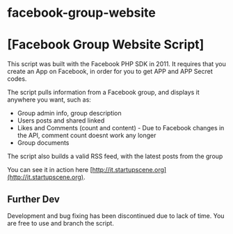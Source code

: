 facebook-group-website
======================

# [Facebook Group Website Script]

This script was built with the Facebook PHP SDK in 2011.
It requires that you create an App on Facebook, in order for you to get APP and APP Secret codes.

The script pulls information from a Facebook group, and displays it anywhere you want, such as:

* Group admin info, group description
* Users posts and shared linked
* Likes and Comments (count and content) - Due to Facebook changes in the API, comment count doesnt work any longer
* Group documents

The script also builds a valid RSS feed, with the latest posts from the group

You can see it in action here [http://it.startupscene.org](http://it.startupscene.org).



## Further Dev

Development and bug fixing has been discontinued due to lack of time.
You are free to use and branch the script.


